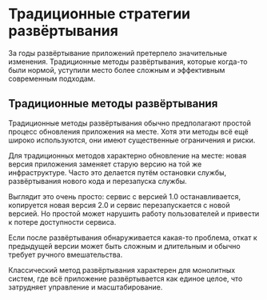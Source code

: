 # Традиционные стратегии развёртывания

За годы развёртывание приложений претерпело значительные изменения. Традиционные методы развёртывания, которые когда-то были нормой, уступили место более сложным и эффективным современным подходам.

## Традиционные методы развёртывания

Традиционные методы развёртывания обычно предполагают простой процесс обновления приложения на месте. Хотя эти методы всё ещё широко используются, они имеют существенные ограничения и риски.

Для традиционных методов характерно обновление на месте: новая версия приложения заменяет старую версию на той же инфраструктуре. Часто это делается путём остановки службы, развёртывания нового кода и перезапуска службы.

Выглядит это очень просто: сервис с версией 1.0 останавливается, копируется новая версия 2.0 и сервис перезапускается с новой версией. Но простой может нарушить работу пользователей и привести к потере доступности сервиса.

Если после развёртывания обнаруживается какая-то проблема, откат к предыдущей версии может быть сложным и длительным и обычно требует ручного вмешательства.

Классический метод развёртывания характерен для монолитных систем, где всё приложение развёртывается как единое целое, что затрудняет управление и масштабирование.
